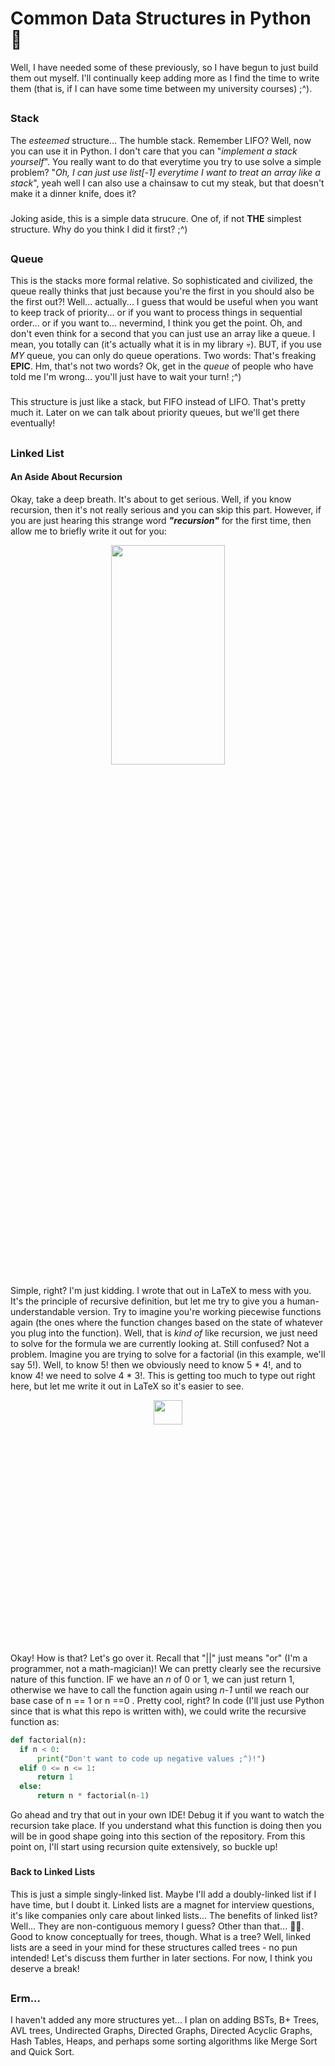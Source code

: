 # Common Data Structures in Python 🐍

Well, I have needed some of these previously, so I have begun to just build them out myself. I'll continually keep adding more as I find the time to write them (that is, if I can have some time between my university courses) ;^).

##


### Stack
The *esteemed* structure... The humble stack. Remember LIFO? Well, now you can use it in Python. I don't care that you can "*implement a stack yourself*". You really want to do that everytime you try to use solve a simple problem?
"*Oh, I can just use list\[-1\] everytime I want to treat an array like a stack*", yeah well I can also use a chainsaw to cut my steak, but that doesn't make it a dinner knife, does it?
###
Joking aside, this is a simple data strucure. One of, if not **THE** simplest structure. Why do you think I did it first? ;^)
###
##
### Queue
This is the stacks more formal relative. So sophisticated and civilized, the queue really thinks that just because you're the first in you should also be the first out?! Well... actually... I guess that would be useful when you
want to keep track of priority... or if you want to process things in sequential order... or if you want to... nevermind, I think you get the point. Oh, and don't even think for a second that you can just use an array like a
queue. I mean, you totally can (it's actually what it is in my library 💀). BUT, if you use *MY* queue, you can only do queue operations. Two words: That's freaking **EPIC**. Hm, that's not two words? Ok, get in the *queue* of people
who have told me I'm wrong... you'll just have to wait your turn! ;^)
###
This structure is just like a stack, but FIFO instead of LIFO. That's pretty much it. Later on we can talk about priority queues, but we'll get there eventually!
##
### Linked List

#### An Aside About Recursion
Okay, take a deep breath. It's about to get serious. Well, if you know recursion, then it's not really serious and you can skip this part. However, if you are just hearing this strange word ***"recursion"*** for the first time, then allow me to briefly write it out for you:

<p align="center">
<img src="https://imgur.com/IXNIdqj.png"  width="60%" height="30%">
</p>

Simple, right? I'm just kidding. I wrote that out in LaTeX to mess with you. It's the principle of recursive definition, but let me try to give you a human-understandable version. Try to imagine you're working piecewise functions again (the ones where the function changes based on the state of whatever you plug into the function).
Well, that is *kind of* like recursion, we just need to solve for the formula we are currently looking at. Still confused? Not a problem. Imagine you are trying to solve for a factorial (in this example, we'll say 5!). Well, to know 5! then we obviously need to know 5 * 4!, and to know 4! we need to solve 4 * 3!. This is getting too much to type out
right here, but let me write it out in LaTeX so it's easier to see. 

<p align="center">
<img src="https://imgur.com/zqk7ywS.png"  width="30%" height="10%">
</p>
 
Okay! How is that? Let's go over it. Recall that "||" just means "or" (I'm a programmer, not a math-magician)! We can pretty clearly see the recursive nature of this function. IF we have an *n* of 0 or 1, we can just return 1, otherwise we have to call the function again using *n-1* until we reach our base case of 
n == 1 or n ==0 . Pretty cool, right? In code (I'll just use Python since that is what this repo is written with), we could write the recursive function as:

```python
def factorial(n):
  if n < 0:
      print("Don't want to code up negative values ;^)!")
  elif 0 <= n <= 1:
      return 1
  else:
      return n * factorial(n-1)
```
Go ahead and try that out in your own IDE! Debug it if you want to watch the recursion take place. If you understand what this function is doing then you will be in good shape going into this section of the repository. From this point on, I'll start using recursion quite extensively, so buckle up!
###
#### Back to Linked Lists
This is just a simple singly-linked list. Maybe I'll add a doubly-linked list if I have time, but I doubt it. Linked lists are a magnet for interview questions, it's like companies only care about linked lists... The benefits of linked list?
Well... They are non-contiguous memory I guess? Other than that... 🤷‍♂️. Good to know conceptually for trees, though.
What is a tree? Well, linked lists are a seed in your mind for these structures called trees - no pun intended! Let's discuss them further in later sections. For now, I think you deserve a break! 

##

### Erm... 

I haven't added any more structures yet... I plan on adding BSTs, B+ Trees, AVL trees, Undirected Graphs, Directed Graphs, Directed Acyclic Graphs, Hash Tables, Heaps, and perhaps some sorting algorithms like Merge Sort and Quick Sort.
